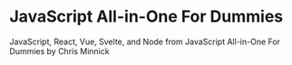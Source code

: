 # JavaScript All-in-One For Dummies

JavaScript, React, Vue, Svelte, and Node from JavaScript All-in-One For Dummies by Chris Minnick

